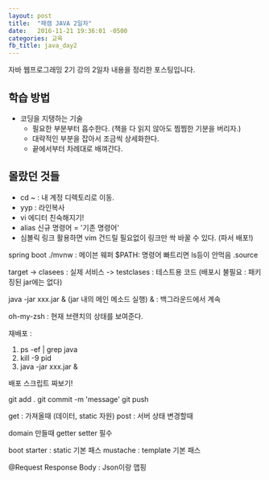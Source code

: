 ```yaml
---
layout: post
title:  "패캠 JAVA 2일차"
date:   2016-11-21 19:36:01 -0500
categories: 교육
fb_title: java_day2
---
```


자바 웹프로그래밍 2기 강의 2일차 내용을 정리한 포스팅입니다.

## 학습 방법
- 코딩을 지탱하는 기술
  - 필요한 부분부터 흡수한다. (책을 다 읽지 않아도 찜찜한 기분을 버리자.)
  - 대략적인 부분을 잡아서 조금씩 상세화한다.
  - 끝에서부터 차례대로 배껴간다.

## 몰랐던 것들
- cd ~ : 내 계정 디렉토리로 이동.
- yyp : 라인복사
- vi 에디터 친숙해지기!
- alias 신규 명령어 = '기존 명령어'
- 심볼릭 링크 활용하면 vim 건드릴 필요없이 링크만 싹 바꿀 수 있다. (파서 배포!)


spring boot ./mvnw : 메이븐 웨퍼
$PATH: 명령어 빠트리면 ls등이 안먹음
.source

target -> clasees : 실제 서비스
       -> testclases : 테스트용 코드 (배포시 불필요 : 패키징된 jar에는 없다)

java -jar xxx.jar & (jar 내의 메인 메소드 실행)
& : 백그라운드에서 계속

oh-my-zsh : 현재 브랜치의 상태를 보여준다.

재배포 :
1. ps -ef | grep java
2. kill -9 pid
3. java -jar xxx.jar &

배포 스크립트 짜보기!


git add .
git commit -m 'message'
git push


get : 가져올때 (데이터, static 자원)
post : 서버 상태 변경할때

domain 만들때 getter setter 필수

boot starter : static 기본 패스
mustache : template 기본 패스

@Request Response Body : Json이랑 맵핑
